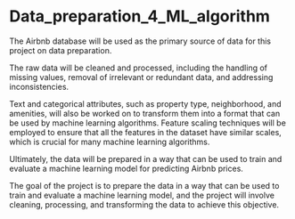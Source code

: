 # Data_preparation_4_ML_algorithm

The Airbnb database will be used as the primary source of data for this project on data preparation. 

The raw data will be cleaned and processed, including the handling of missing values, removal of irrelevant or redundant data, and addressing inconsistencies. 

Text and categorical attributes, such as property type, neighborhood, and amenities, will also be worked on to transform them into a format that can be used by machine learning algorithms. Feature scaling techniques will be employed to ensure that all the features in the dataset have similar scales, which is crucial for many machine learning algorithms. 

Ultimately, the data will be prepared in a way that can be used to train and evaluate a machine learning model for predicting Airbnb prices. 



The goal of the project is to prepare the data in a way that can be used to train and evaluate a machine learning model, and the project will involve cleaning, processing, and transforming the data to achieve this objective.
